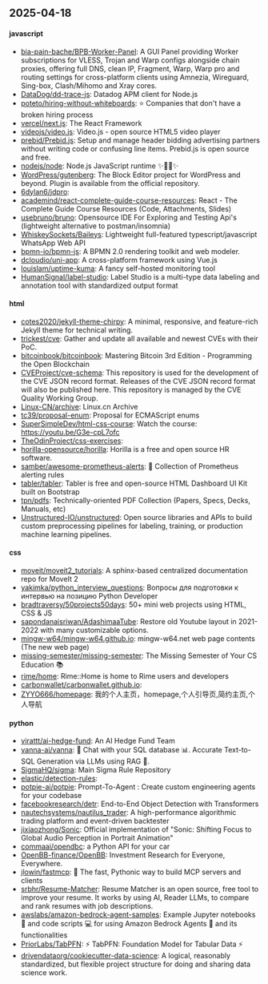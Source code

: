 ## 2025-04-18

#### javascript
* [bia-pain-bache/BPB-Worker-Panel](https://github.com/bia-pain-bache/BPB-Worker-Panel): A GUI Panel providing Worker subscriptions for VLESS, Trojan and Warp configs alongside chain proxies, offering full DNS, clean IP, Fragment, Warp, Warp pro and routing settings for cross-platform clients using Amnezia, Wireguard, Sing-box, Clash/Mihomo and Xray cores.
* [DataDog/dd-trace-js](https://github.com/DataDog/dd-trace-js): Datadog APM client for Node.js
* [poteto/hiring-without-whiteboards](https://github.com/poteto/hiring-without-whiteboards): ⭐️ Companies that don't have a broken hiring process
* [vercel/next.js](https://github.com/vercel/next.js): The React Framework
* [videojs/video.js](https://github.com/videojs/video.js): Video.js - open source HTML5 video player
* [prebid/Prebid.js](https://github.com/prebid/Prebid.js): Setup and manage header bidding advertising partners without writing code or confusing line items. Prebid.js is open source and free.
* [nodejs/node](https://github.com/nodejs/node): Node.js JavaScript runtime ✨🐢🚀✨
* [WordPress/gutenberg](https://github.com/WordPress/gutenberg): The Block Editor project for WordPress and beyond. Plugin is available from the official repository.
* [6dylan6/jdpro](https://github.com/6dylan6/jdpro): 
* [academind/react-complete-guide-course-resources](https://github.com/academind/react-complete-guide-course-resources): React - The Complete Guide Course Resources (Code, Attachments, Slides)
* [usebruno/bruno](https://github.com/usebruno/bruno): Opensource IDE For Exploring and Testing Api's (lightweight alternative to postman/insomnia)
* [WhiskeySockets/Baileys](https://github.com/WhiskeySockets/Baileys): Lightweight full-featured typescript/javascript WhatsApp Web API
* [bpmn-io/bpmn-js](https://github.com/bpmn-io/bpmn-js): A BPMN 2.0 rendering toolkit and web modeler.
* [dcloudio/uni-app](https://github.com/dcloudio/uni-app): A cross-platform framework using Vue.js
* [louislam/uptime-kuma](https://github.com/louislam/uptime-kuma): A fancy self-hosted monitoring tool
* [HumanSignal/label-studio](https://github.com/HumanSignal/label-studio): Label Studio is a multi-type data labeling and annotation tool with standardized output format

#### html
* [cotes2020/jekyll-theme-chirpy](https://github.com/cotes2020/jekyll-theme-chirpy): A minimal, responsive, and feature-rich Jekyll theme for technical writing.
* [trickest/cve](https://github.com/trickest/cve): Gather and update all available and newest CVEs with their PoC.
* [bitcoinbook/bitcoinbook](https://github.com/bitcoinbook/bitcoinbook): Mastering Bitcoin 3rd Edition - Programming the Open Blockchain
* [CVEProject/cve-schema](https://github.com/CVEProject/cve-schema): This repository is used for the development of the CVE JSON record format. Releases of the CVE JSON record format will also be published here. This repository is managed by the CVE Quality Working Group.
* [Linux-CN/archive](https://github.com/Linux-CN/archive): Linux.cn Archive
* [tc39/proposal-enum](https://github.com/tc39/proposal-enum): Proposal for ECMAScript enums
* [SuperSimpleDev/html-css-course](https://github.com/SuperSimpleDev/html-css-course): Watch the course: https://youtu.be/G3e-cpL7ofc
* [TheOdinProject/css-exercises](https://github.com/TheOdinProject/css-exercises): 
* [horilla-opensource/horilla](https://github.com/horilla-opensource/horilla): Horilla is a free and open source HR software.
* [samber/awesome-prometheus-alerts](https://github.com/samber/awesome-prometheus-alerts): 🚨 Collection of Prometheus alerting rules
* [tabler/tabler](https://github.com/tabler/tabler): Tabler is free and open-source HTML Dashboard UI Kit built on Bootstrap
* [tpn/pdfs](https://github.com/tpn/pdfs): Technically-oriented PDF Collection (Papers, Specs, Decks, Manuals, etc)
* [Unstructured-IO/unstructured](https://github.com/Unstructured-IO/unstructured): Open source libraries and APIs to build custom preprocessing pipelines for labeling, training, or production machine learning pipelines.

#### css
* [moveit/moveit2_tutorials](https://github.com/moveit/moveit2_tutorials): A sphinx-based centralized documentation repo for MoveIt 2
* [yakimka/python_interview_questions](https://github.com/yakimka/python_interview_questions): Вопросы для подготовки к интервью на позицию Python Developer
* [bradtraversy/50projects50days](https://github.com/bradtraversy/50projects50days): 50+ mini web projects using HTML, CSS & JS
* [sapondanaisriwan/AdashimaaTube](https://github.com/sapondanaisriwan/AdashimaaTube): Restore old Youtube layout in 2021-2022 with many customizable options.
* [mingw-w64/mingw-w64.github.io](https://github.com/mingw-w64/mingw-w64.github.io): mingw-w64.net web page contents (The new web page)
* [missing-semester/missing-semester](https://github.com/missing-semester/missing-semester): The Missing Semester of Your CS Education 📚
* [rime/home](https://github.com/rime/home): Rime::Home is home to Rime users and developers
* [carbonwallet/carbonwallet.github.io](https://github.com/carbonwallet/carbonwallet.github.io): 
* [ZYYO666/homepage](https://github.com/ZYYO666/homepage): 我的个人主页，homepage,个人引导页,简约主页,个人导航

#### python
* [virattt/ai-hedge-fund](https://github.com/virattt/ai-hedge-fund): An AI Hedge Fund Team
* [vanna-ai/vanna](https://github.com/vanna-ai/vanna): 🤖 Chat with your SQL database 📊. Accurate Text-to-SQL Generation via LLMs using RAG 🔄.
* [SigmaHQ/sigma](https://github.com/SigmaHQ/sigma): Main Sigma Rule Repository
* [elastic/detection-rules](https://github.com/elastic/detection-rules): 
* [potpie-ai/potpie](https://github.com/potpie-ai/potpie): Prompt-To-Agent : Create custom engineering agents for your codebase
* [facebookresearch/detr](https://github.com/facebookresearch/detr): End-to-End Object Detection with Transformers
* [nautechsystems/nautilus_trader](https://github.com/nautechsystems/nautilus_trader): A high-performance algorithmic trading platform and event-driven backtester
* [jixiaozhong/Sonic](https://github.com/jixiaozhong/Sonic): Official implementation of "Sonic: Shifting Focus to Global Audio Perception in Portrait Animation"
* [commaai/opendbc](https://github.com/commaai/opendbc): a Python API for your car
* [OpenBB-finance/OpenBB](https://github.com/OpenBB-finance/OpenBB): Investment Research for Everyone, Everywhere.
* [jlowin/fastmcp](https://github.com/jlowin/fastmcp): 🚀 The fast, Pythonic way to build MCP servers and clients
* [srbhr/Resume-Matcher](https://github.com/srbhr/Resume-Matcher): Resume Matcher is an open source, free tool to improve your resume. It works by using AI, Reader LLMs, to compare and rank resumes with job descriptions.
* [awslabs/amazon-bedrock-agent-samples](https://github.com/awslabs/amazon-bedrock-agent-samples): Example Jupyter notebooks 📓 and code scripts 💻 for using Amazon Bedrock Agents 🤖 and its functionalities
* [PriorLabs/TabPFN](https://github.com/PriorLabs/TabPFN): ⚡ TabPFN: Foundation Model for Tabular Data ⚡
* [drivendataorg/cookiecutter-data-science](https://github.com/drivendataorg/cookiecutter-data-science): A logical, reasonably standardized, but flexible project structure for doing and sharing data science work.
